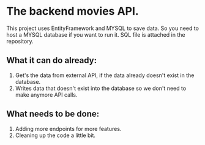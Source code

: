 # The backend movies API.  
This project uses EntityFramework and MYSQL to save data. So you need to host a MYSQL database if you want to run it. SQL file is attached in the repository.

## What it can do already:
  1. Get's the data from external API, if the data already doesn't exist in the database.
  2. Writes data that doesn't exist into the database so we don't need to make anymore API calls.

## What needs to be done:
  1. Adding more endpoints for more features.
  2. Cleaning up the code a little bit.
